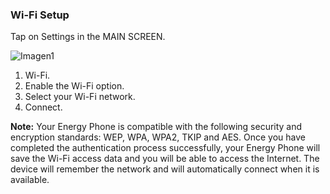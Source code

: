 ### Wi-Fi Setup
Tap on Settings in the MAIN SCREEN.

![Imagen1](http://static.energysistem.com/images/manuals/39995/542d3bf381ba3.jpg)

1. Wi-Fi.
2. Enable the Wi-Fi option.
3. Select your Wi-Fi network.
4. Connect.

**Note:** Your Energy Phone is compatible with the following security and encryption standards: WEP, WPA, WPA2, TKIP and AES. Once you have completed the authentication process successfully, your Energy Phone will save the Wi-Fi access
data and you will be able to access the Internet. The device will remember the network and will automatically connect when it is available.

